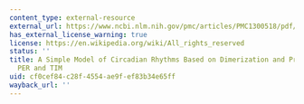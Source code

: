 ```yaml
---
content_type: external-resource
external_url: https://www.ncbi.nlm.nih.gov/pmc/articles/PMC1300518/pdf/10545344.pdf
has_external_license_warning: true
license: https://en.wikipedia.org/wiki/All_rights_reserved
status: ''
title: A Simple Model of Circadian Rhythms Based on Dimerization and Proteolysis of
  PER and TIM
uid: cf0cef84-c28f-4554-ae9f-ef83b34e65ff
wayback_url: ''
---
```

